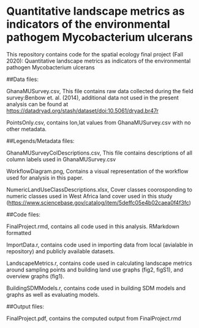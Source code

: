 # Quantitative landscape metrics as indicators of the environmental pathogem Mycobacterium ulcerans
This repository contains code for the spatial ecology final project (Fall 2020): Quantitative landscape metrics as indicators of the environmental pathogen Mycobacterium ulcerans

##Data files:

GhanaMUSurvey.csv, This file contains  raw data collected during the field survey:Benbow et. al. (2014), additional data not used in the present analysis can be found at https://datadryad.org/stash/dataset/doi:10.5061/dryad.br47r

PointsOnly.csv, contains lon,lat values from GhanaMUSurvey.csv with no other metadata.

##Legends/Metadata files:

GhanaMUSurveyColDescriptions.csv, This file contains descriptions of all column labels used in GhanaMUSurvey.csv

WorkflowDiagram.png, Contains a visual representation of the workflow used for analysis in this paper.

NumericLandUseClassDescriptions.xlsx, Cover classes coorosponding to numeric classes used in West Africa land cover used in this study (https://www.sciencebase.gov/catalog/item/5deffc05e4b02caea0f4f3fc)

##Code files:

FinalProject.rmd, contains all code used in this analysis. RMarkdown formatted

ImportData.r, contains code used in importing data from local (avialable in repository) and publicly available datasets.

LandscapeMetrics.r, contains code used in calculating landscape metrics around sampling points and building land use graphs (fig2, figS1), and overview graphs (fig1).

BuildingSDMModels.r, contains code used in building SDM models and graphs as well as evaluating models.

##Output files:

FinalProject.pdf, contains the computed output from FinalProject.rmd
